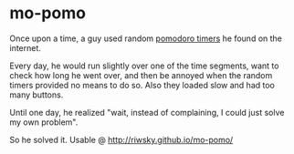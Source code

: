 # mo-pomo
Once upon a time, a guy used random [pomodoro timers](http://pomodorotechnique.com) he found on the internet.

Every day, he would run slightly over one of the time segments, want to check how long he went over, and then be annoyed when the random timers provided no means to do so. Also they loaded slow and had too many buttons.

Until one day, he realized "wait, instead of complaining, I could just solve my own problem".

So he solved it. Usable @ http://riwsky.github.io/mo-pomo/

